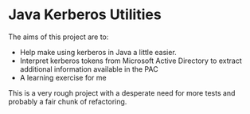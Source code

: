 # Java Kerberos Utilities

The aims of this project are to:
* Help make using kerberos in Java a little easier.
* Interpret kerberos tokens from Microsoft Active Directory to extract additional information available in the PAC
* A learning exercise for me

This is a very rough project with a desperate need for more tests and probably a fair chunk of refactoring.

